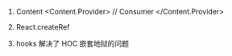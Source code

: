 1. Content
    <Content.Provider>
      // Consumer
    </Content.Provider>

2. React.createRef
3. hooks 解决了 HOC 嵌套地狱的问题